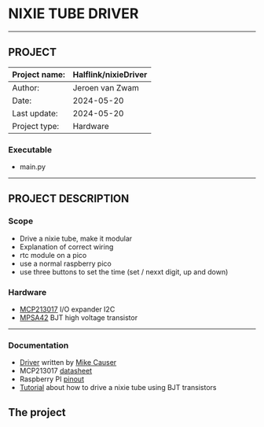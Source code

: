 # NIXIE  TUBE DRIVER
***
## PROJECT ##
| Project name: | Halflink/nixieDriver |
|---------------|----------------------|
| Author:       | Jeroen van Zwam      |
| Date:         | 2024-05-20           |
| Last update:  | 2024-05-20           |
| Project type: | Hardware             | 


### Executable ###
* main.py 
***

## PROJECT DESCRIPTION ##


### Scope ###
* Drive a nixie tube, make it modular
* Explanation of correct wiring
* rtc module on a pico
* use a normal raspberry pico
* use three buttons to set the time (set / nexxt digit, up and down)

### Hardware ###
- [MCP213017](https://www.bitsandparts.nl/IC-MCP23017-I-O-Port-Expander-16-Bit-I2C-p113665) I/O expander I2C
- [MPSA42](https://www.vanallesenmeer.nl/MPSA42-NPN-transistor-(high-voltage)) BJT high voltage transistor

***

### Documentation
- [Driver](https://github.com/mcauser/micropython-mcp23017) written by [Mike Causer](https://github.com/mcauser)
- MCP213017 [datasheet](https://ww1.microchip.com/downloads/en/devicedoc/20001952c.pdf)
- Raspberry PI [pinout](https://datasheets.raspberrypi.com/pico/Pico-R3-A4-Pinout.pdf)
- [Tutorial](https://electronoobs.com/eng_arduino_tut131.php) about how to drive a nixie tube using BJT transistors

## The project ##


